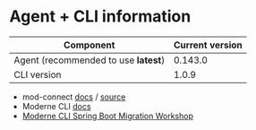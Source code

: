 # Agent + CLI information

| Component                              | Current version |
| ---------------------------------------|-----------------|
| Agent (recommended to use **latest**)  | 0.143.0         |
| CLI version                            | 1.0.9           |

* mod-connect [docs](https://moderneinc.github.io/mod-connect/) / [source](https://github.com/moderneinc/mod-connect)
* Moderne CLI [docs](https://moderneinc.github.io/moderne-cli/)
* [Moderne CLI Spring Boot Migration Workshop](https://moderneinc.github.io/springboot-migration-workshop/docs/moderne-cli/)